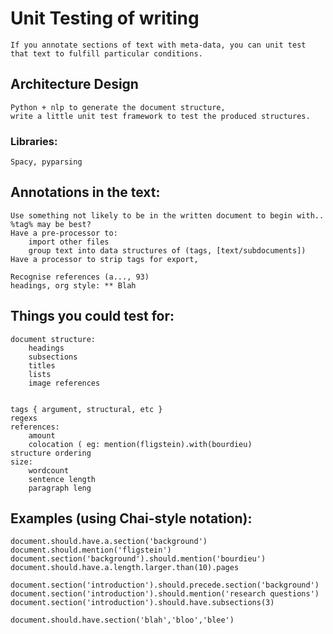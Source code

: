 #  Unit Testing of writing
    If you annotate sections of text with meta-data, you can unit test that text to fulfill particular conditions.

## Architecture Design 
    Python + nlp to generate the document structure,
    write a little unit test framework to test the produced structures.

### Libraries:
    Spacy, pyparsing

## Annotations in the text:
    Use something not likely to be in the written document to begin with.. 
    %tag% may be best?
    Have a pre-processor to:
        import other files
        group text into data structures of (tags, [text/subdocuments])
    Have a processor to strip tags for export,
        
    Recognise references (a..., 93)
    headings, org style: ** Blah
    


## Things you could test for:
    document structure:
        headings
        subsections
        titles
        lists
        image references
        
    
    tags { argument, structural, etc }
    regexs
    references:
        amount
        colocation ( eg: mention(fligstein).with(bourdieu)
    structure ordering
    size:
        wordcount
        sentence length
        paragraph leng
    


## Examples (using Chai-style notation):
    document.should.have.a.section('background')
    document.should.mention('fligstein')
    document.section('background').should.mention('bourdieu')
    document.should.have.a.length.larger.than(10).pages
   
    document.section('introduction').should.precede.section('background')
    document.section('introduction').should.mention('research questions')
    document.section('introduction').should.have.subsections(3)

    document.should.have.section('blah','bloo','blee')
    
    
    
